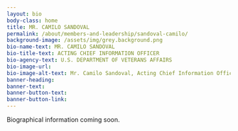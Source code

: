 ```yaml
---
layout: bio
body-class: home
title: MR. CAMILO SANDOVAL
permalink: /about/members-and-leadership/sandoval-camilo/
background-image: /assets/img/grey.background.png
bio-name-text: MR. CAMILO SANDOVAL
bio-title-text: ACTING CHIEF INFORMATION OFFICER
bio-agency-text: U.S. DEPARTMENT OF VETERANS AFFAIRS
bio-image-url: 
bio-image-alt-text: Mr. Camilo Sandoval, Acting Chief Information Officer of the U.S. Department of Veterans Affairs
banner-heading: 
banner-text: 
banner-button-text: 
banner-button-link: 
---
```

Biographical information coming soon. 
